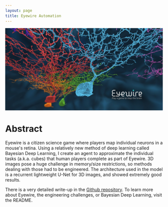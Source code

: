 ```yaml
---
layout: page
title: Eyewire Automation
---
```


![](/img/eyewire.jpg)

# Abstract
Eyewire is a citizen science game where players map individual neurons in a mouse's retina. Using a relatively new method of deep learning called Bayesian Deep Learning, I create an agent to approximate the individual tasks (a.k.a. cubes) that human players complete as part of Eyewire. 3D images pose a huge challenge in memory/size restrictions, so methods dealing with those had to be engineered. The architecture used in the model is a recurrent lightweight U-Net for 3D images, and showed extremely good results.

There is a very detailed write-up in the [Github repository](https://github.com/BLimmie/eyewire_validator). To learn more about Eyewire, the engineering challenges, or Bayesian Deep Learning, visit the README. 